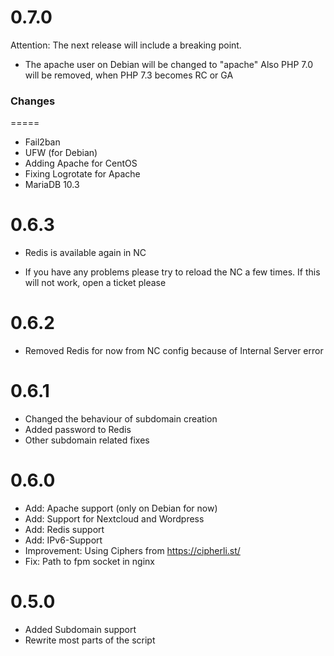 0.7.0
=====
Attention:
The next release will include a breaking point.
- The apache user on Debian will be changed to "apache"
Also PHP 7.0 will be removed, when PHP 7.3 becomes RC or GA

### Changes
=====
+ Fail2ban
+ UFW (for Debian)
+ Adding Apache for CentOS
+ Fixing Logrotate for Apache
+ MariaDB 10.3

0.6.3
=====
+ Redis is available again in NC
- If you have any problems please try to reload the NC a few times.
  If this will not work, open a ticket please

0.6.2
=====
+ Removed Redis for now from NC config because of Internal Server error

0.6.1
=====
+ Changed the behaviour of subdomain creation
+ Added password to Redis
+ Other subdomain related fixes

0.6.0
=====
+ Add: Apache support (only on Debian for now)
+ Add: Support for Nextcloud and Wordpress
+ Add: Redis support
+ Add: IPv6-Support
+ Improvement: Using Ciphers from https://cipherli.st/
+ Fix: Path to fpm socket in nginx


0.5.0
=====
+ Added Subdomain support
+ Rewrite most parts of the script
